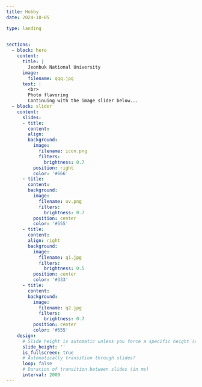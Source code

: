 ```yaml
---
title: Hobby
date: 2024-10-05

type: landing

  
sections:
  - block: hero
    content:
      title: |
        Jeonbuk National University 
      image:
        filename: qqq.jpg
      text: |
        <br>     
        Photo flavoring
        Continuing with the image slider below...
  - block: slider
    content:
      slides:
      - title: 
        content: 
        align: 
        background:
          image:
            filename: icon.png
            filters:
              brightness: 0.7
          position: right
          color: '#666'
      - title: 
        content: 
        background:
          image:
            filename: uv.png
            filters:
              brightness: 0.7
          position: center
          color: '#555'
      - title: 
        content: 
        align: right
        background:
          image:
            filename: q1.jpg
            filters:
              brightness: 0.5
          position: center
          color: '#333'
      - title: 
        content: 
        background:
          image:
            filename: q2.jpg
            filters:
              brightness: 0.7
          position: center
          color: '#555'    
    design:
      # Slide height is automatic unless you force a specific height (e.g. '400px')
      slide_height: ''
      is_fullscreen: true
      # Automatically transition through slides?
      loop: false
      # Duration of transition between slides (in ms)
      interval: 2000
---
```

